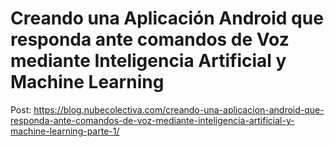 # Creando una Aplicación Android que responda ante comandos de Voz mediante Inteligencia Artificial y Machine Learning 
Post: https://blog.nubecolectiva.com/creando-una-aplicacion-android-que-responda-ante-comandos-de-voz-mediante-inteligencia-artificial-y-machine-learning-parte-1/ 
